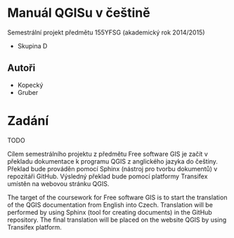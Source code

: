 #  Manuál QGISu v češtině

Semestrální projekt předmětu 155YFSG (akademický rok 2014/2015)

* Skupina D

## Autoři

* Kopecký
* Gruber 

# Zadání

TODO

Cílem semestrálního projektu z předmětu Free software GIS je začít v překladu dokumentace k programu QGIS z anglického jazyka do češtiny. Překlad bude prováděn pomocí Sphinx  (nástroj pro tvorbu dokumentů) v repozitáři GitHub. Výsledný překlad bude pomocí platformy  Transifex umístěn na webovou stránku QGIS.

The target of the coursework for Free software GIS is to start the translation of the QGIS documentation from English into Czech. Translation will be performed by using Sphinx (tool for creating documents) in the GitHub repository. The final translation will be placed on the website QGIS by using Transifex platform.

